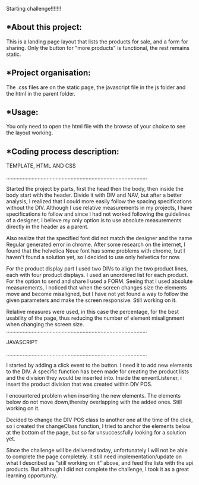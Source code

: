Starting challenge!!!!!!!

*About this project:
--------------------
This is a landing page layout that lists the products for sale, and a form for sharing.
Only the button for "more products" is functional, the rest remains static.

*Project organisation:
----------------------
The .css files are on the static page, the javascript file in the js folder and the html in the parent folder.

*Usage:
--------
You only need to open the html file with the browse of your choice to see the layout working.



*Coding process description:
-----------------------------

TEMPLATE, HTML AND CSS

..............................................................................................

Started the project by parts, first the head then the body, then inside the body start with the header.
Divide it with DIV and NAV, but after a better analysis, I realized that I could more easily follow the spacing specifications without the DIV. Although I use relative measurements in my projects, I have specifications to follow and since I had not worked following the guidelines of a designer, I believe my only option is to use absolute measurements directly in the header as a parent.

Also realize that the specified font did not match the designer and the name Regular generated error in chrome. After some research on the internet, I found that the helvetica Neue font has some problems with chrome, but I haven't found a solution yet, so I decided to use only helvetica for now.

For the product display part I used two DIVs to align the two product lines, each with four product displays. I used an unordered list for each product. For the option to send and share I used a FORM.
Seeing that I used absolute measurements, I noticed that when the screen changes size the elements move and become misaligned, but I have not yet found a way to follow the given parameters and make the screen responsive. Still working on it.

Relative measures were used, in this case the percentage, for the best usability of the page, thus reducing the number of element misalignment when changing the screen size.
..............................................................................................

JAVASCRIPT

..............................................................................................

I started by adding a click event to the button. I need it to add new elements to the DIV. A specific function has been made for creating the product lists and the division they would be inserted into. Inside the enventListener, i insert the product division that was created within DIV POS.

I encountered problem when inserting the new elements. The elements below do not move down,thereby overlapping with the added ones. Still working on it.

Decided to change the DIV POS class to another one at the time of the click, so i created the changeClass function, I tried to anchor the elements below at the bottom of the page, but so far unsuccessfully looking for a solution yet.

Since the challenge will be delivered today, unfortunately I will not be able to complete the page completely. it still need implementation/update on what I described as "still working on it" above, and feed the lists with the api products. But although I did not complete the challenge, I took it as a great learning opportunity.